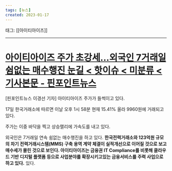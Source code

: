 ```yaml
---
tags: [뉴스]
created: 2023-01-17
---
```


태그: [[아이티아이즈]]

___

# [아이티아이즈 주가 초강세...외국인 7거래일 쉼없는 매수행진 눈길 < 핫이슈 < 미분류 < 기사본문 - 핀포인트뉴스](https://www.pinpointnews.co.kr/news/articleView.html?idxno=169615)
[핀포인트뉴스 이경선 기자] 아이티아이즈 주가가 들썩이고 있다.

17일 한국거래소에 따르면 이날 오후 1시 58분 현재 15.41% 올라 9960원에 거래되고 있다.

주가는 이중 바닥을 찍고 상승랠리에 가속도를 내고 있다.

외국인은 7거래일 연속 쉼없는 매수행진을 하고 있다.
**한국전력거래소와 123억원 규모의 차기 전력거래시스템(MMS) 구축 용역 계약 체결이 실적개선으로 이어질 것으로 보고 매수세가 몰린 것으로 보인다. 아이티아이즈는 금융권 IT Compliance를 비롯해 클라우드 기반 디지털 플랫폼 등으로 사업분야를 확장시키고있는 금융서비스를 주력 사업으로 하고 있다.** 있다.
